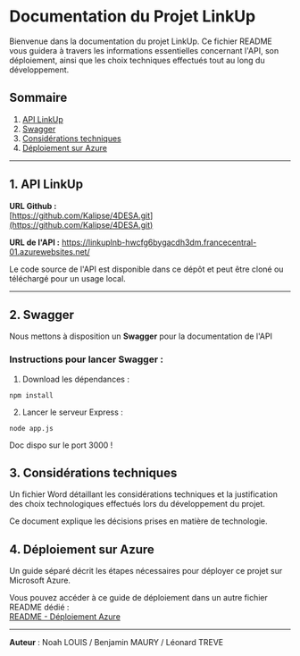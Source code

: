# Documentation du Projet LinkUp

Bienvenue dans la documentation du projet LinkUp. Ce fichier README vous guidera à travers les informations essentielles concernant l'API, son déploiement, ainsi que les choix techniques effectués tout au long du développement.

## Sommaire

1. [API LinkUp](#api-linkup)
2. [Swagger](#swagger)
3. [Considérations techniques](#considérations-techniques)
4. [Déploiement sur Azure](#déploiement-sur-azure)

---

## 1. API LinkUp

**URL Github :**  
[https://github.com/Kalipse/4DESA.git](https://github.com/Kalipse/4DESA.git)

**URL de l'API :** 
https://linkuplnb-hwcfg6bygacdh3dm.francecentral-01.azurewebsites.net/

Le code source de l'API est disponible dans ce dépôt et peut être cloné ou téléchargé pour un usage local. 

---

## 2. Swagger

Nous mettons à disposition un **Swagger** pour la documentation de l'API

### Instructions pour lancer Swagger :
1. Download les dépendances :

```
npm install
```
2.  Lancer le serveur Express :
```
node app.js
```

Doc dispo sur le port 3000 !

## 3. Considérations techniques

Un fichier Word détaillant les considérations techniques et la justification des choix technologiques effectués lors du développement du projet.

Ce document explique les décisions prises en matière de technologie.

## 4. Déploiement sur Azure

Un guide séparé décrit les étapes nécessaires pour déployer ce projet sur Microsoft Azure.

Vous pouvez accéder à ce guide de déploiement dans un autre fichier README dédié :  
[README - Déploiement Azure](Deploiement_Api_Azur.md)

---

**Auteur** : Noah LOUIS / Benjamin MAURY / Léonard TREVE


